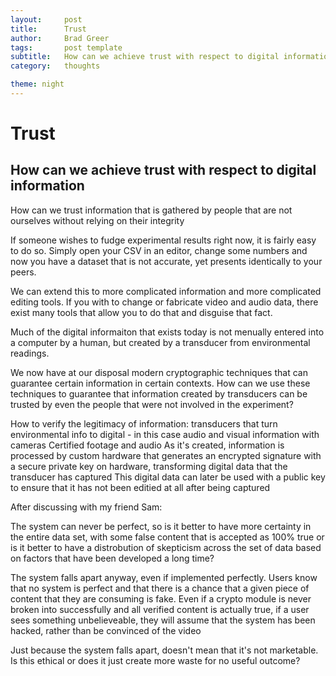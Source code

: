 ```yaml
---
layout:     post
title:      Trust
author:     Brad Greer
tags: 		post template
subtitle:  	How can we achieve trust with respect to digital information
category:   thoughts

theme: night
---
```

<!-- Start Writing Below in Markdown -->

# Trust

## How can we achieve trust with respect to digital information

How can we trust information that is gathered by people that are not ourselves without relying on their integrity

If someone wishes to fudge experimental results right now, it is fairly easy to do so. Simply open your CSV in an editor, change some numbers and now you have a dataset that is not accurate, yet presents identically to your peers.

We can extend this to more complicated information and more complicated editing tools. If you with to change or fabricate video and audio data, there exist many tools that allow you to do that and disguise that fact.

Much of the digital informaiton that exists today is not menually entered into a computer by a human, but created by a transducer from environmental readings.

We now have at our disposal modern cryptographic techniques that can guarantee certain information in certain contexts. How can we use these techniques to guarantee that information created by transducers can be trusted by even the people that were not involved in the experiment?

How to verify the legitimacy of information: transducers that turn environmental info to digital - in this case audio and visual information with cameras
Certified footage and audio
As it's created, information is processed by custom hardware that generates an encrypted signature with a secure private key on hardware, transforming digital data that the transducer has captured
This digital data can later be used with a public key to ensure that it has not been editied at all after being captured

After discussing with my friend Sam:

The system can never be perfect, so is it better to have more certainty in the entire data set, with some false content that is accepted as 100% true or is it better to have a distrobution of skepticism across the set of data based on factors that have been developed a long time?

The system falls apart anyway, even if implemented perfectly. Users know that no system is perfect and that there is a chance that a given piece of content that they are consuming is fake. Even if a crypto module is never broken into successfully and all verified content is actually true, if a user sees something unbelieveable, they will assume that the system has been hacked, rather than be convinced of the video

Just because the system falls apart, doesn't mean that it's not marketable. Is this ethical or does it just create more waste for no useful outcome?
